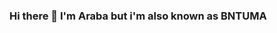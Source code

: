 ### Hi there 👋 I'm Araba but i'm also known as BNTUMA

<!--
**ArabaBen/ArabaBen** is a ✨ _special_ ✨ repository because its `README.md` (this file) appears on your GitHub profile.

Here are some ideas to get you started:

- 🔭 I’m currently working on an educational web-based game. It's focus is on food, healthy habits and fun food related facts. 
- 🌱 I’m currently learning Game Designer and Game Devlopment hosting.  
- 📫 You can reach me: <a href="mailto:araba.b.ocran@gmail.com">araba.b.ocran@gmail.com</a>
-->
